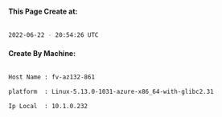 
   
#### This Page Create at:

```bash

2022-06-22 - 20:54:26 UTC

```

#### Create By Machine:

```bash

Host Name : fv-az132-861

platform  : Linux-5.13.0-1031-azure-x86_64-with-glibc2.31

Ip Local  : 10.1.0.232

```

